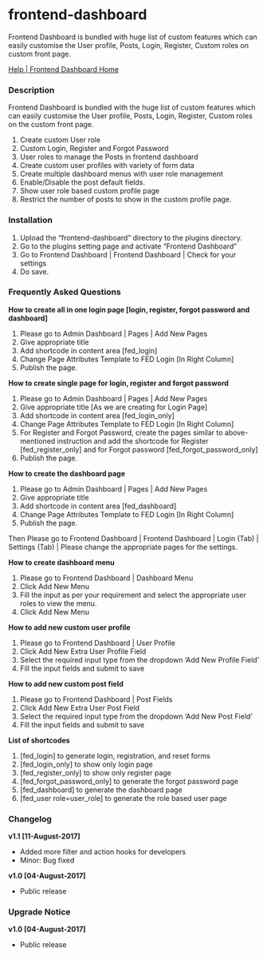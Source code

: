 # frontend-dashboard
Frontend Dashboard is bundled with huge list of custom features which can easily customise the User profile, Posts, Login, Register, Custom roles on custom front page.

[Help | Frontend Dashboard Home](https://buffercode.com/plugin/frontend-dashboard)

### Description
Frontend Dashboard is bundled with the huge list of custom features which can easily customise the User profile, Posts, Login, Register, Custom roles on the custom front page.

1. Create custom User role
2. Custom Login, Register and Forgot Password
3. User roles to manage the Posts in frontend dashboard
4. Create custom user profiles with variety of form data
5. Create multiple dashboard menus with user role management
6. Enable/Disable the post default fields.
7. Show user role based custom profile page
8. Restrict the number of posts to show in the custom profile page.

### Installation
1. Upload the “frontend-dashboard” directory to the plugins directory.
2. Go to the plugins setting page and activate “Frontend Dashboard”
3. Go to Frontend Dashboard | Frontend Dashboard | Check for your settings
4. Do save.

### Frequently Asked Questions
**How to create all in one login page [login, register, forgot password and dashboard]**
1. Please go to Admin Dashboard | Pages | Add New Pages
2. Give appropriate title
3. Add shortcode in content area [fed_login]
4. Change Page Attributes Template to FED Login [In Right Column]
5. Publish the page.

**How to create single page for login, register and forgot password**
1. Please go to Admin Dashboard | Pages | Add New Pages
2. Give appropriate title [As we are creating for Login Page]
3. Add shortcode in content area [fed_login_only]
4. Change Page Attributes Template to FED Login [In Right Column]
5. For Register and Forgot Password, create the pages similar to above-mentioned instruction and add the shortcode for Register [fed_register_only] and for Forgot password [fed_forgot_password_only]
6. Publish the page.

**How to create the dashboard page**
1. Please go to Admin Dashboard | Pages | Add New Pages
2. Give appropriate title
3. Add shortcode in content area [fed_dashboard]
4. Change Page Attributes Template to FED Login [In Right Column]
5. Publish the page.

Then Please go to Frontend Dashboard | Frontend Dashboard | Login (Tab) | Settings (Tab) | Please change the appropriate pages for the settings.


**How to create dashboard menu**
1. Please go to Frontend Dashboard | Dashboard Menu
2. Click Add New Menu
3. Fill the input as per your requirement and select the appropriate user roles to view the menu.
4. Click Add New Menu


**How to add new custom user profile**
1. Please go to Frontend Dashboard | User Profile
2. Click Add New Extra User Profile Field
3. Select the required input type from the dropdown ‘Add New Profile Field’
4. Fill the input fields and submit to save


**How to add new custom post field**
1. Please go to Frontend Dashboard | Post Fields
2. Click Add New Extra User Post Field
3. Select the required input type from the dropdown ‘Add New Post Field’
4. Fill the input fields and submit to save


**List of shortcodes**
1. [fed_login] to generate login, registration, and reset forms
2. [fed_login_only] to show only login page
3. [fed_register_only] to show only register page
4. [fed_forgot_password_only] to generate the forgot password page
5. [fed_dashboard] to generate the dashboard page
6. [fed_user role=user_role] to generate the role based user page

### Changelog

**v1.1 [11-August-2017]**
* Added more filter and action hooks for developers
* Minor: Bug fixed


**v1.0 [04-August-2017]**
- Public release

### Upgrade Notice
**v1.0 [04-August-2017]**
- Public release